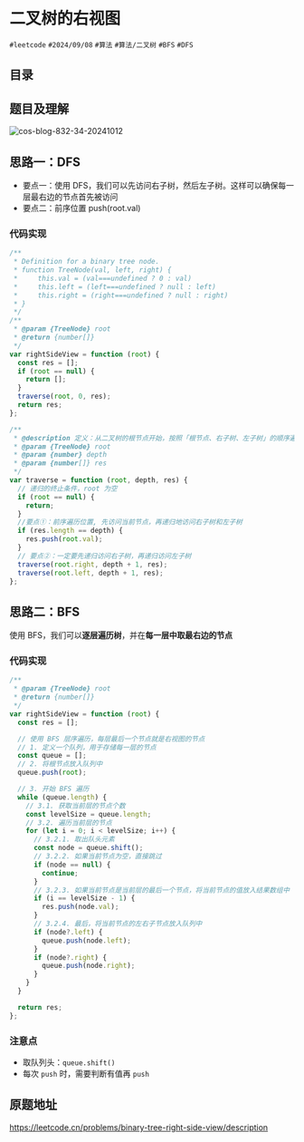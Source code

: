 
# 二叉树的右视图


`#leetcode`   `#2024/09/08`  `#算法`  `#算法/二叉树`   `#BFS` `#DFS` 


## 目录
<!-- toc -->
 ## 题目及理解 

![cos-blog-832-34-20241012](https://blog-1310531898.cos.ap-beijing.myqcloud.com/832-34-20241012/Pasted%20image%2020240908083048.png)

## 思路一：DFS

- 要点一：使用 DFS，我们可以先访问右子树，然后左子树。这样可以确保每一层最右边的节点首先被访问
- 要点二：前序位置 push(root.val)

### 代码实现

```javascript
/**
 * Definition for a binary tree node.
 * function TreeNode(val, left, right) {
 *     this.val = (val===undefined ? 0 : val)
 *     this.left = (left===undefined ? null : left)
 *     this.right = (right===undefined ? null : right)
 * }
 */
/**
 * @param {TreeNode} root
 * @return {number[]}
 */
var rightSideView = function (root) {
  const res = [];
  if (root == null) {
    return [];
  }
  traverse(root, 0, res);
  return res;
};

/**
 * @description 定义：从二叉树的根节点开始，按照「根节点、右子树、左子树」的顺序遍历二叉树
 * @param {TreeNode} root
 * @param {number} depth
 * @param {number[]} res
 */
var traverse = function (root, depth, res) {
  // 递归的终止条件，root 为空
  if (root == null) {
    return;
  }
  //要点①：前序遍历位置, 先访问当前节点，再递归地访问右子树和左子树
  if (res.length == depth) {
    res.push(root.val);
  }
  // 要点②：一定要先递归访问右子树，再递归访问左子树
  traverse(root.right, depth + 1, res);
  traverse(root.left, depth + 1, res);
};

```

## 思路二：BFS

使用 BFS，我们可以**逐层遍历树**，并在**每一层中取最右边的节点**

### 代码实现

```javascript hl:22
/**
 * @param {TreeNode} root
 * @return {number[]}
 */
var rightSideView = function (root) {
  const res = [];

  // 使用 BFS 层序遍历，每层最后一个节点就是右视图的节点
  // 1. 定义一个队列，用于存储每一层的节点
  const queue = [];
  // 2. 将根节点放入队列中
  queue.push(root);

  // 3. 开始 BFS 遍历
  while (queue.length) {
    // 3.1. 获取当前层的节点个数
    const levelSize = queue.length;
    // 3.2. 遍历当前层的节点
    for (let i = 0; i < levelSize; i++) {
      // 3.2.1. 取出队头元素
      const node = queue.shift();
      // 3.2.2. 如果当前节点为空，直接跳过
      if (node == null) {
        continue;
      }
      // 3.2.3. 如果当前节点是当前层的最后一个节点，将当前节点的值放入结果数组中
      if (i == levelSize - 1) {
        res.push(node.val);
      }
      // 3.2.4. 最后，将当前节点的左右子节点放入队列中
      if (node?.left) {
        queue.push(node.left);
      }
      if (node?.right) {
        queue.push(node.right);
      }
    }
  }

  return res;
};

```

### 注意点

- 取队列头：`queue.shift()`
- 每次 `push` 时，需要判断有值再 `push`

## 原题地址

https://leetcode.cn/problems/binary-tree-right-side-view/description
